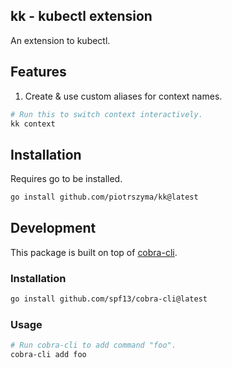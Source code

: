 ## kk - kubectl extension

An extension to kubectl.

## Features

1. Create & use custom aliases for context names.

```bash
# Run this to switch context interactively.
kk context
```

## Installation

Requires go to be installed.

```bash
go install github.com/piotrszyma/kk@latest
```

## Development

This package is built on top of [cobra-cli](https://github.com/spf13/cobra-cli/blob/main/README.md).

### Installation

```bash
go install github.com/spf13/cobra-cli@latest
```

### Usage

```bash
# Run cobra-cli to add command "foo".
cobra-cli add foo
```
